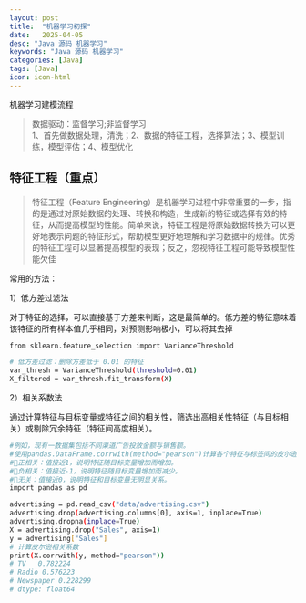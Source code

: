```yaml
---
layout: post
title:  "机器学习初探"
date:   2025-04-05
desc: "Java 源码 机器学习"
keywords: "Java 源码 机器学习"
categories: [Java]
tags: [Java]
icon: icon-html
---
```


机器学习建模流程
> 数据驱动：监督学习;非监督学习<br/>
> 1、首先做数据处理，清洗；2、数据的特征工程，选择算法；3、模型训练，模型评估；4、模型优化


## 特征工程（重点）
> 特征工程（Feature Engineering）是机器学习过程中非常重要的一步，指的是通过对原始数据的处理、转换和构造，生成新的特征或选择有效的特征，从而提高模型的性能。简单来说，特征工程是将原始数据转换为可以更好地表示问题的特征形式，帮助模型更好地理解和学习数据中的规律。优秀的特征工程可以显著提高模型的表现；反之，忽视特征工程可能导致模型性能欠佳

常用的方法：

1）低方差过滤法

对于特征的选择，可以直接基于方差来判断，这是最简单的。低方差的特征意味着该特征的所有样本值几乎相同，对预测影响极小，可以将其去掉
```sh
from sklearn.feature_selection import VarianceThreshold

# 低方差过滤：删除方差低于 0.01 的特征
var_thresh = VarianceThreshold(threshold=0.01)
X_filtered = var_thresh.fit_transform(X)
```

2）相关系数法

通过计算特征与目标变量或特征之间的相关性，筛选出高相关性特征（与目标相关）或剔除冗余特征（特征间高度相关）。
```sh
#例如，现有一数据集包括不同渠道广告投放金额与销售额。
#使用pandas.DataFrame.corrwith(method="pearson")计算各个特征与标签间的皮尔逊相关系数。
#正相关：值接近1，说明特征随目标变量增加而增加。
#负相关：值接近-1，说明特征随目标变量增加而减少。
#无关：值接近0，说明特征和目标变量无明显关系。
import pandas as pd

advertising = pd.read_csv("data/advertising.csv")
advertising.drop(advertising.columns[0], axis=1, inplace=True)
advertising.dropna(inplace=True)
X = advertising.drop("Sales", axis=1)
y = advertising["Sales"]
# 计算皮尔逊相关系数
print(X.corrwith(y, method="pearson"))
# TV   0.782224
# Radio 0.576223
# Newspaper 0.228299
# dtype: float64
```

